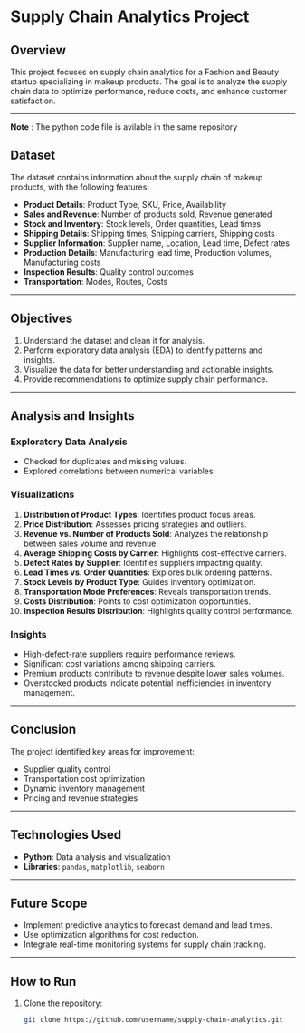 # Supply Chain Analytics Project

## **Overview**
This project focuses on supply chain analytics for a Fashion and Beauty startup specializing in makeup products. The goal is to analyze the supply chain data to optimize performance, reduce costs, and enhance customer satisfaction.

---
**Note** : The python code file is avilable in the same repository
## **Dataset**
The dataset contains information about the supply chain of makeup products, with the following features:

- **Product Details**: Product Type, SKU, Price, Availability
- **Sales and Revenue**: Number of products sold, Revenue generated
- **Stock and Inventory**: Stock levels, Order quantities, Lead times
- **Shipping Details**: Shipping times, Shipping carriers, Shipping costs
- **Supplier Information**: Supplier name, Location, Lead time, Defect rates
- **Production Details**: Manufacturing lead time, Production volumes, Manufacturing costs
- **Inspection Results**: Quality control outcomes
- **Transportation**: Modes, Routes, Costs

---

## **Objectives**
1. Understand the dataset and clean it for analysis.
2. Perform exploratory data analysis (EDA) to identify patterns and insights.
3. Visualize the data for better understanding and actionable insights.
4. Provide recommendations to optimize supply chain performance.

---

## **Analysis and Insights**
### **Exploratory Data Analysis**
- Checked for duplicates and missing values.
- Explored correlations between numerical variables.

### **Visualizations**
1. **Distribution of Product Types**: Identifies product focus areas.
2. **Price Distribution**: Assesses pricing strategies and outliers.
3. **Revenue vs. Number of Products Sold**: Analyzes the relationship between sales volume and revenue.
4. **Average Shipping Costs by Carrier**: Highlights cost-effective carriers.
5. **Defect Rates by Supplier**: Identifies suppliers impacting quality.
6. **Lead Times vs. Order Quantities**: Explores bulk ordering patterns.
7. **Stock Levels by Product Type**: Guides inventory optimization.
8. **Transportation Mode Preferences**: Reveals transportation trends.
9. **Costs Distribution**: Points to cost optimization opportunities.
10. **Inspection Results Distribution**: Highlights quality control performance.

### **Insights**
- High-defect-rate suppliers require performance reviews.
- Significant cost variations among shipping carriers.
- Premium products contribute to revenue despite lower sales volumes.
- Overstocked products indicate potential inefficiencies in inventory management.

---

## **Conclusion**
The project identified key areas for improvement:
- Supplier quality control
- Transportation cost optimization
- Dynamic inventory management
- Pricing and revenue strategies

---

## **Technologies Used**
- **Python**: Data analysis and visualization
- **Libraries**: `pandas`, `matplotlib`, `seaborn`

---

## **Future Scope**
- Implement predictive analytics to forecast demand and lead times.
- Use optimization algorithms for cost reduction.
- Integrate real-time monitoring systems for supply chain tracking.

---

## **How to Run**
1. Clone the repository:
   ```bash
   git clone https://github.com/username/supply-chain-analytics.git
